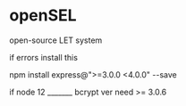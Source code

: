 openSEL
=======

open-source LET system


if errors install this



npm install express@">=3.0.0 <4.0.0" --save

if node 12 _______
bcrypt ver need >= 3.0.6
